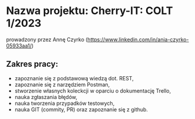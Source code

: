 # Nazwa projektu: Cherry-IT: COLT 1/2023
prowadzony przez Annę Czyrko (https://www.linkedin.com/in/ania-czyrko-05933aa1/)

## Zakres pracy:
* zapoznanie się z podstawową wiedzą dot. REST,
* zapoznanie się z narzędziem Postman,
* stworzenie własnych koleckcji w oparciu o dokumentację Trello,
* nauka zgłaszania błędów,
* nauka tworzenia przypadków testowych,
* nauka GIT (commity, PR) oraz zapoznanie się z github.
